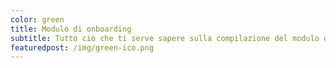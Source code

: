 ```yaml
---
color: green
title: Modulo di onboarding
subtitle: Tutto ciò che ti serve sapere sulla compilazione del modulo di onboarding
featuredpost: /img/green-ico.png
---
```


